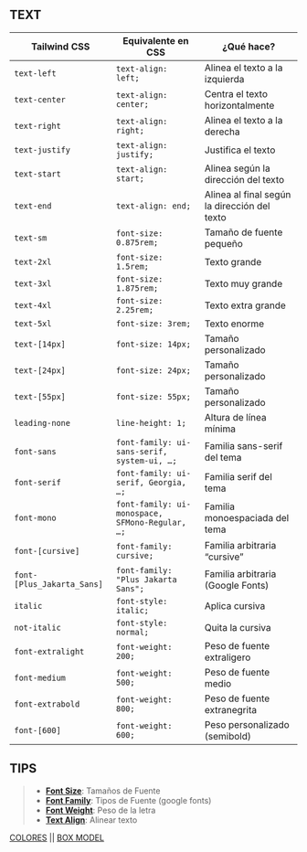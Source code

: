 ## TEXT

| Tailwind CSS               | Equivalente en CSS                              | ¿Qué hace?                                   |
| -------------------------- | ----------------------------------------------- | -------------------------------------------- |
| `text-left`                | `text-align: left;`                             | Alinea el texto a la izquierda               |
| `text-center`              | `text-align: center;`                           | Centra el texto horizontalmente              |
| `text-right`               | `text-align: right;`                            | Alinea el texto a la derecha                 |
| `text-justify`             | `text-align: justify;`                          | Justifica el texto                           |
| `text-start`               | `text-align: start;`                            | Alinea según la dirección del texto          |
| `text-end`                 | `text-align: end;`                              | Alinea al final según la dirección del texto |
| `text-sm`                  | `font-size: 0.875rem;`                          | Tamaño de fuente pequeño                     |
| `text-2xl`                 | `font-size: 1.5rem;`                            | Texto grande                                 |
| `text-3xl`                 | `font-size: 1.875rem;`                          | Texto muy grande                             |
| `text-4xl`                 | `font-size: 2.25rem;`                           | Texto extra grande                           |
| `text-5xl`                 | `font-size: 3rem;`                              | Texto enorme                                 |
| `text-[14px]`              | `font-size: 14px;`                              | Tamaño personalizado                         |
| `text-[24px]`              | `font-size: 24px;`                              | Tamaño personalizado                         |
| `text-[55px]`              | `font-size: 55px;`                              | Tamaño personalizado                         |
| `leading-none`             | `line-height: 1;`                               | Altura de línea mínima                       |
| `font-sans`                | `font-family: ui-sans-serif, system-ui, …;`     | Familia sans-serif del tema                  |
| `font-serif`               | `font-family: ui-serif, Georgia, …;`            | Familia serif del tema                       |
| `font-mono`                | `font-family: ui-monospace, SFMono-Regular, …;` | Familia monoespaciada del tema               |
| `font-[cursive]`           | `font-family: cursive;`                         | Familia arbitraria “cursive”                 |
| `font-[Plus_Jakarta_Sans]` | `font-family: "Plus Jakarta Sans";`             | Familia arbitraria (Google Fonts)            |
| `italic`                   | `font-style: italic;`                           | Aplica cursiva                               |
| `not-italic`               | `font-style: normal;`                           | Quita la cursiva                             |
| `font-extralight`          | `font-weight: 200;`                             | Peso de fuente extraligero                   |
| `font-medium`              | `font-weight: 500;`                             | Peso de fuente medio                         |
| `font-extrabold`           | `font-weight: 800;`                             | Peso de fuente extranegrita                  |
| `font-[600]`               | `font-weight: 600;`                             | Peso personalizado (semibold)                |

## TIPS

> - [**Font Size**](https://tailwindcss.com/docs/font-size): Tamaños de Fuente
> - [**Font Family**](https://tailwindcss.com/docs/font-family): Tipos de Fuente (google fonts)
> - [**Font Weight**](https://tailwindcss.com/docs/font-weight): Peso de la letra
> - [**Text Align**](https://tailwindcss.com/docs/text-align): Alinear texto

[COLORES](./02-colores.md) || [BOX MODEL](./04-box-model.md)

